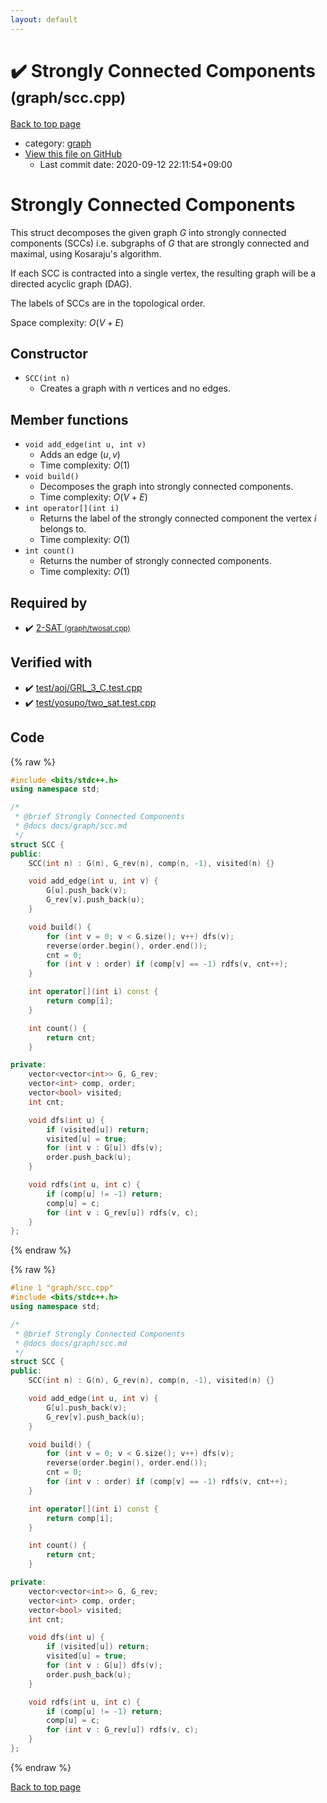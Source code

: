 ```yaml
---
layout: default
---
```


<!-- mathjax config similar to math.stackexchange -->
<script type="text/javascript" async
  src="https://cdnjs.cloudflare.com/ajax/libs/mathjax/2.7.5/MathJax.js?config=TeX-MML-AM_CHTML">
</script>
<script type="text/x-mathjax-config">
  MathJax.Hub.Config({
    TeX: { equationNumbers: { autoNumber: "AMS" }},
    tex2jax: {
      inlineMath: [ ['$','$'] ],
      processEscapes: true
    },
    "HTML-CSS": { matchFontHeight: false },
    displayAlign: "left",
    displayIndent: "2em"
  });
</script>

<script type="text/javascript" src="https://cdnjs.cloudflare.com/ajax/libs/jquery/3.4.1/jquery.min.js"></script>
<script src="https://cdn.jsdelivr.net/npm/jquery-balloon-js@1.1.2/jquery.balloon.min.js" integrity="sha256-ZEYs9VrgAeNuPvs15E39OsyOJaIkXEEt10fzxJ20+2I=" crossorigin="anonymous"></script>
<script type="text/javascript" src="../../assets/js/copy-button.js"></script>
<link rel="stylesheet" href="../../assets/css/copy-button.css" />


# :heavy_check_mark: Strongly Connected Components <small>(graph/scc.cpp)</small>

<a href="../../index.html">Back to top page</a>

* category: <a href="../../index.html#f8b0b924ebd7046dbfa85a856e4682c8">graph</a>
* <a href="{{ site.github.repository_url }}/blob/master/graph/scc.cpp">View this file on GitHub</a>
    - Last commit date: 2020-09-12 22:11:54+09:00




# Strongly Connected Components

This struct decomposes the given graph $G$ into strongly connected components (SCCs) i.e. subgraphs of $G$ that are strongly connected and maximal, using Kosaraju's algorithm.

If each SCC is contracted into a single vertex, the resulting graph will be a directed acyclic graph (DAG).

The labels of SCCs are in the topological order.

Space complexity: $O(V + E)$

## Constructor

- `SCC(int n)`
    - Creates a graph with $n$ vertices and no edges.

## Member functions

- `void add_edge(int u, int v)`
    - Adds an edge $(u, v)$
    - Time complexity: $O(1)$
- `void build()`
    - Decomposes the graph into strongly connected components.
    - Time complexity: $O(V + E)$
- `int operator[](int i)`
    - Returns the label of the strongly connected component the vertex $i$ belongs to.
    - Time complexity: $O(1)$
- `int count()`
    - Returns the number of strongly connected components.
    - Time complexity: $O(1)$

## Required by

* :heavy_check_mark: <a href="twosat.cpp.html">2-SAT <small>(graph/twosat.cpp)</small></a>


## Verified with

* :heavy_check_mark: <a href="../../verify/test/aoj/GRL_3_C.test.cpp.html">test/aoj/GRL_3_C.test.cpp</a>
* :heavy_check_mark: <a href="../../verify/test/yosupo/two_sat.test.cpp.html">test/yosupo/two_sat.test.cpp</a>


## Code

<a id="unbundled"></a>
{% raw %}
```cpp
#include <bits/stdc++.h>
using namespace std;

/*
 * @brief Strongly Connected Components
 * @docs docs/graph/scc.md
 */
struct SCC {
public:
    SCC(int n) : G(n), G_rev(n), comp(n, -1), visited(n) {}

    void add_edge(int u, int v) {
        G[u].push_back(v);
        G_rev[v].push_back(u);
    }

    void build() {
        for (int v = 0; v < G.size(); v++) dfs(v);
        reverse(order.begin(), order.end());
        cnt = 0;
        for (int v : order) if (comp[v] == -1) rdfs(v, cnt++);
    }

    int operator[](int i) const {
        return comp[i];
    }

    int count() {
        return cnt;
    }

private:
    vector<vector<int>> G, G_rev;
    vector<int> comp, order;
    vector<bool> visited;
    int cnt;

    void dfs(int u) {
        if (visited[u]) return;
        visited[u] = true;
        for (int v : G[u]) dfs(v);
        order.push_back(u);
    }

    void rdfs(int u, int c) {
        if (comp[u] != -1) return;
        comp[u] = c;
        for (int v : G_rev[u]) rdfs(v, c);
    }
};
```
{% endraw %}

<a id="bundled"></a>
{% raw %}
```cpp
#line 1 "graph/scc.cpp"
#include <bits/stdc++.h>
using namespace std;

/*
 * @brief Strongly Connected Components
 * @docs docs/graph/scc.md
 */
struct SCC {
public:
    SCC(int n) : G(n), G_rev(n), comp(n, -1), visited(n) {}

    void add_edge(int u, int v) {
        G[u].push_back(v);
        G_rev[v].push_back(u);
    }

    void build() {
        for (int v = 0; v < G.size(); v++) dfs(v);
        reverse(order.begin(), order.end());
        cnt = 0;
        for (int v : order) if (comp[v] == -1) rdfs(v, cnt++);
    }

    int operator[](int i) const {
        return comp[i];
    }

    int count() {
        return cnt;
    }

private:
    vector<vector<int>> G, G_rev;
    vector<int> comp, order;
    vector<bool> visited;
    int cnt;

    void dfs(int u) {
        if (visited[u]) return;
        visited[u] = true;
        for (int v : G[u]) dfs(v);
        order.push_back(u);
    }

    void rdfs(int u, int c) {
        if (comp[u] != -1) return;
        comp[u] = c;
        for (int v : G_rev[u]) rdfs(v, c);
    }
};

```
{% endraw %}

<a href="../../index.html">Back to top page</a>

